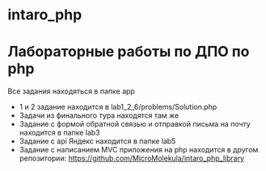 # intaro_php

# Лабораторные работы по ДПО по php

Все задания находяться в папке app
- 1 и 2 задание находится в lab1_2_6/problems/Solution.php
- Задачи из финального тура находятся там же
- Задание с формой обратной связью и отправкой письма на почту находится в папке lab3
- Задание с api Яндекс находится в папке lab5
- Задание с написанием MVC приложения на php находится в другом репозитории: https://github.com/MicroMolekula/intaro_php_library

